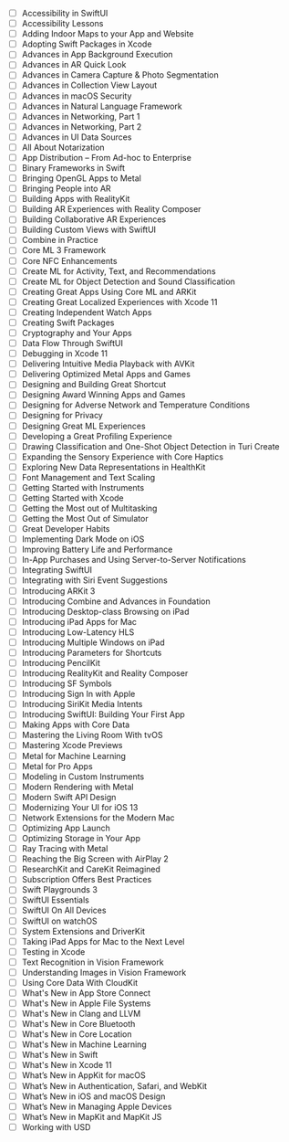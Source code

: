- [ ] Accessibility in SwiftUI
- [ ] Accessibility Lessons
- [ ] Adding Indoor Maps to your App and Website
- [ ] Adopting Swift Packages in Xcode
- [ ] Advances in App Background Execution
- [ ] Advances in AR Quick Look
- [ ] Advances in Camera Capture & Photo Segmentation
- [ ] Advances in Collection View Layout
- [ ] Advances in macOS Security
- [ ] Advances in Natural Language Framework
- [ ] Advances in Networking, Part 1
- [ ] Advances in Networking, Part 2
- [ ] Advances in UI Data Sources
- [ ] All About Notarization
- [ ] App Distribution – From Ad-hoc to Enterprise
- [ ] Binary Frameworks in Swift
- [ ] Bringing OpenGL Apps to Metal
- [ ] Bringing People into AR
- [ ] Building Apps with RealityKit
- [ ] Building AR Experiences with Reality Composer
- [ ] Building Collaborative AR Experiences
- [ ] Building Custom Views with SwiftUI
- [ ] Combine in Practice
- [ ] Core ML 3 Framework
- [ ] Core NFC Enhancements
- [ ] Create ML for Activity, Text, and Recommendations
- [ ] Create ML for Object Detection and Sound Classification
- [ ] Creating Great Apps Using Core ML and ARKit
- [ ] Creating Great Localized Experiences with Xcode 11
- [ ] Creating Independent Watch Apps
- [ ] Creating Swift Packages
- [ ] Cryptography and Your Apps
- [ ] Data Flow Through SwiftUI
- [ ] Debugging in Xcode 11
- [ ] Delivering Intuitive Media Playback with AVKit
- [ ] Delivering Optimized Metal Apps and Games
- [ ] Designing and Building Great Shortcut 
- [ ] Designing Award Winning Apps and Games
- [ ] Designing for Adverse Network and Temperature Conditions
- [ ] Designing for Privacy
- [ ] Designing Great ML Experiences
- [ ] Developing a Great Profiling Experience
- [ ] Drawing Classification and One-Shot Object Detection in Turi Create
- [ ] Expanding the Sensory Experience with Core Haptics
- [ ] Exploring New Data Representations in HealthKit
- [ ] Font Management and Text Scaling
- [ ] Getting Started with Instruments
- [ ] Getting Started with Xcode
- [ ] Getting the Most out of Multitasking
- [ ] Getting the Most Out of Simulator
- [ ] Great Developer Habits
- [ ] Implementing Dark Mode on iOS
- [ ] Improving Battery Life and Performance
- [ ] In-App Purchases and Using Server-to-Server Notifications
- [ ] Integrating SwiftUI
- [ ] Integrating with Siri Event Suggestions
- [ ] Introducing ARKit 3
- [ ] Introducing Combine and Advances in Foundation
- [ ] Introducing Desktop-class Browsing on iPad
- [ ] Introducing iPad Apps for Mac
- [ ] Introducing Low-Latency HLS
- [ ] Introducing Multiple Windows on iPad
- [ ] Introducing Parameters for Shortcuts
- [ ] Introducing PencilKit
- [ ] Introducing RealityKit and Reality Composer
- [ ] Introducing SF Symbols
- [ ] Introducing Sign In with Apple
- [ ] Introducing SiriKit Media Intents
- [ ] Introducing SwiftUI: Building Your First App
- [ ] Making Apps with Core Data
- [ ] Mastering the Living Room With tvOS
- [ ] Mastering Xcode Previews
- [ ] Metal for Machine Learning
- [ ] Metal for Pro Apps
- [ ] Modeling in Custom Instruments
- [ ] Modern Rendering with Metal
- [ ] Modern Swift API Design
- [ ] Modernizing Your UI for iOS 13
- [ ] Network Extensions for the Modern Mac
- [ ] Optimizing App Launch
- [ ] Optimizing Storage in Your App
- [ ] Ray Tracing with Metal
- [ ] Reaching the Big Screen with AirPlay 2
- [ ] ResearchKit and CareKit Reimagined
- [ ] Subscription Offers Best Practices
- [ ] Swift Playgrounds 3
- [ ] SwiftUI Essentials
- [ ] SwiftUI On All Devices
- [ ] SwiftUI on watchOS
- [ ] System Extensions and DriverKit
- [ ] Taking iPad Apps for Mac to the Next Level
- [ ] Testing in Xcode
- [ ] Text Recognition in Vision Framework
- [ ] Understanding Images in Vision Framework
- [ ] Using Core Data With CloudKit
- [ ] What's New in App Store Connect
- [ ] What's New in Apple File Systems
- [ ] What's New in Clang and LLVM
- [ ] What's New in Core Bluetooth
- [ ] What's New in Core Location
- [ ] What's New in Machine Learning
- [ ] What's New in Swift
- [ ] What's New in Xcode 11
- [ ] What’s New in AppKit for macOS
- [ ] What’s New in Authentication, Safari, and WebKit
- [ ] What’s New in iOS and macOS Design
- [ ] What’s New in Managing Apple Devices
- [ ] What’s New in MapKit and MapKit JS
- [ ] Working with USD
